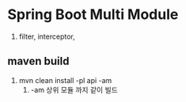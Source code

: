 # Spring Boot Multi Module 

1. filter, interceptor,


## maven build
1. mvn clean install -pl api -am
   1. -am 상위 모듈 까지 같이 빌드 


